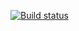 [![Build status](https://ci.appveyor.com/api/projects/status/ld1w3oewpxts6kuo?svg=true)](https://ci.appveyor.com/project/long57899/ahj-goblin)
